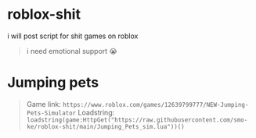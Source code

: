 # roblox-shit
i will post script for shit games on roblox
> i need emotional support :sob:
# Jumping pets
> Game link: ```https://www.roblox.com/games/12639799777/NEW-Jumping-Pets-Simulator```
> Loadstring: ```loadstring(game:HttpGet("https://raw.githubusercontent.com/smo-ke/roblox-shit/main/Jumping_Pets_sim.lua"))()```
 

